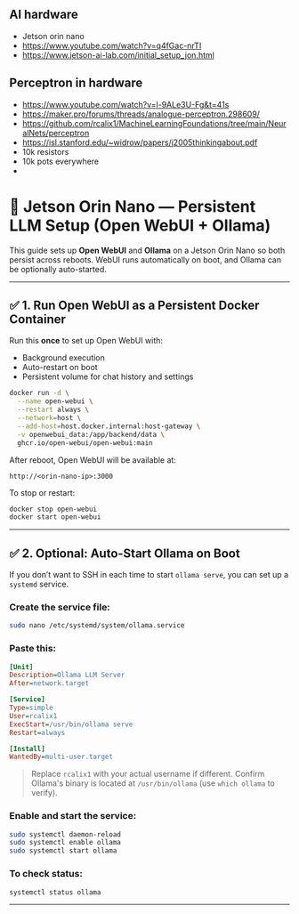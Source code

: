 ## AI hardware

* Jetson orin nano
* https://www.youtube.com/watch?v=q4fGac-nrTI
* https://www.jetson-ai-lab.com/initial_setup_jon.html

## Perceptron in hardware

* https://www.youtube.com/watch?v=l-9ALe3U-Fg&t=41s
* https://maker.pro/forums/threads/analogue-perceptron.298609/
* https://github.com/rcalix1/MachineLearningFoundations/tree/main/NeuralNets/perceptron
* https://isl.stanford.edu/~widrow/papers/j2005thinkingabout.pdf
* 10k resistors
* 10k pots everywhere
* 

# 🧠 Jetson Orin Nano — Persistent LLM Setup (Open WebUI + Ollama)

This guide sets up **Open WebUI** and **Ollama** on a Jetson Orin Nano so both persist across reboots. WebUI runs automatically on boot, and Ollama can be optionally auto-started.

---

## ✅ 1. Run Open WebUI as a Persistent Docker Container

Run this **once** to set up Open WebUI with:

* Background execution
* Auto-restart on boot
* Persistent volume for chat history and settings

```bash
docker run -d \
  --name open-webui \
  --restart always \
  --network=host \
  --add-host=host.docker.internal:host-gateway \
  -v openwebui_data:/app/backend/data \
  ghcr.io/open-webui/open-webui:main
```

After reboot, Open WebUI will be available at:

```
http://<orin-nano-ip>:3000
```

To stop or restart:

```bash
docker stop open-webui
docker start open-webui
```

---

## ✅ 2. Optional: Auto-Start Ollama on Boot

If you don’t want to SSH in each time to start `ollama serve`, you can set up a `systemd` service.

### Create the service file:

```bash
sudo nano /etc/systemd/system/ollama.service
```

### Paste this:

```ini
[Unit]
Description=Ollama LLM Server
After=network.target

[Service]
Type=simple
User=rcalix1
ExecStart=/usr/bin/ollama serve
Restart=always

[Install]
WantedBy=multi-user.target
```

> Replace `rcalix1` with your actual username if different.
> Confirm Ollama's binary is located at `/usr/bin/ollama` (use `which ollama` to verify).

### Enable and start the service:

```bash
sudo systemctl daemon-reload
sudo systemctl enable ollama
sudo systemctl start ollama
```

### To check status:

```bash
systemctl status ollama
```

---



